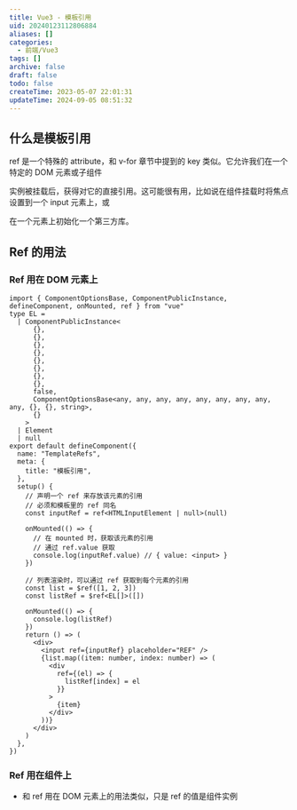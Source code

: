 ```yaml
---
title: Vue3 - 模板引用
uid: 20240123112806884
aliases: []
categories:
  - 前端/Vue3
tags: []
archive: false
draft: false
todo: false
createTime: 2023-05-07 22:01:31
updateTime: 2024-09-05 08:51:32
---
```


## 什么是模板引用

ref 是一个特殊的 attribute，和 v-for 章节中提到的 key 类似。它允许我们在一个特定的 DOM 元素或子组件

实例被挂载后，获得对它的直接引用。这可能很有用，比如说在组件挂载时将焦点设置到一个 input 元素上，或

在一个元素上初始化一个第三方库。

## Ref 的用法

### Ref 用在 DOM 元素上

```tsx
import { ComponentOptionsBase, ComponentPublicInstance, defineComponent, onMounted, ref } from "vue"
type EL =
  | ComponentPublicInstance<
      {},
      {},
      {},
      {},
      {},
      {},
      {},
      {},
      false,
      ComponentOptionsBase<any, any, any, any, any, any, any, any, any, {}, {}, string>,
      {}
    >
  | Element
  | null
export default defineComponent({
  name: "TemplateRefs",
  meta: {
    title: "模板引用",
  },
  setup() {
    // 声明一个 ref 来存放该元素的引用
    // 必须和模板里的 ref 同名
    const inputRef = ref<HTMLInputElement | null>(null)

    onMounted(() => {
      // 在 mounted 时，获取该元素的引用
      // 通过 ref.value 获取
      console.log(inputRef.value) // { value: <input> }
    })

    // 列表渲染时，可以通过 ref 获取到每个元素的引用
    const list = $ref([1, 2, 3])
    const listRef = $ref<EL[]>([])

    onMounted(() => {
      console.log(listRef)
    })
    return () => (
      <div>
        <input ref={inputRef} placeholder="REF" />
        {list.map((item: number, index: number) => (
          <div
            ref={(el) => {
              listRef[index] = el
            }}
          >
            {item}
          </div>
        ))}
      </div>
    )
  },
})
```

### Ref 用在组件上

- 和 ref 用在 DOM 元素上的用法类似，只是 ref 的值是组件实例

